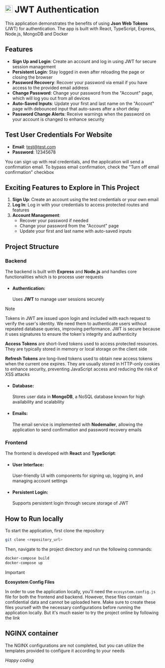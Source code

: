 # <img src="https://github.com/sssshefer/JWT-auth/assets/63253440/0da60f27-3cb9-4a3c-8844-fc43b2d85d0f" width="24"> JWT Authentication

This application demonstrates the benefits of using **Json Web Tokens** (JWT) for authentication. The app is built with React, TypeScript, Express, Node.js, MongoDB and Docker

## Features

- **Sign Up and Login**: Create an account and log in using JWT for secure session management
- **Persistent Login**: Stay logged in even after reloading the page or closing the browser
- **Password Recovery**: Recover your password via email if you have access to the provided email address
- **Change Password**: Change your password from the "Account" page, which will log you out from all devices
- **Auto-Saved Inputs**: Update your first and last name on the "Account" page with debounced input that auto-saves after a short delay
- **Password Change Alerts**: Receive warnings when the password on your account is changed to enhance security
  
## Test User Credentials For Website

- **Email**: test@test.com
- **Password**: 12345678

You can sign up with real credentials, and the application will send a confirmation email. To bypass email confirmation, check the "Turn off email confirmation" checkbox

## Exciting Features to Explore in This Project

1. **Sign Up**: Create an account using the test credentials or your own email
2. **Log In**: Log in with your credentials to access protected routes and features
3. **Account Management**: 
    - Recover your password if needed
    - Change your password from the "Account" page
    - Update your first and last name with auto-saved inputs
   
## Project Structure

### Backend

The backend is built with **Express** and **Node.js** and handles core functionalities which is to process user requests

- #### **Authentication**: 
  Uses **JWT** to manage user sessions securely
        
> [!NOTE] 
> Tokens in JWT are issued upon login and included with each request to verify the user's identity. We need them to authenticate users without repeated database queries, improving performance. JWT is secure because it uses signatures to ensure the token's integrity and authenticity
>
> **Access Tokens** are short-lived tokens used to access protected resources. They are typically stored in memory or local storage on the client side
>
> **Refresh Tokens** are long-lived tokens used to obtain new access tokens when the current one expires. They are usually stored in HTTP-only cookies to enhance security, preventing JavaScript access and           reducing the risk of XSS attacks

- #### **Database**:
  Stores user data in **MongoDB**, a NoSQL database known for high availability and scalability

- #### **Emails**:
  The email service is implemented with **Nodemailer**, allowing the application to send confirmation and password recovery emails
  

### Frontend

The frontend is developed with **React** and **TypeScript**:

-  #### **User Interface**:
    User-friendly UI with components for signing up, logging in, and managing account settings

- #### **Persistent Login**:
    Supports persistent login through secure storage of JWT

## How to Run locally 
To start the application, first clone the repository
```bash
git clone <repository_url>
```

Then, navigate to the project directory and run the following commands:
```bash
docker-compose build
docker-compose up
```

> [!IMPORTANT]  
> **Ecosystem Config Files**
> 
> In order to use the application locally, you'll need the `ecosystem.config.js` file for both the frontend and backend. However, these files contain confidential data and cannot be uploaded here. 
> Make sure to create these files yourself with the necessary configurations before running the application locally. But it's much easier to try the project online by following the link

## NGINX container
The NGINX configurations are not completed, but you can utilize the templates provided to configure it according to your needs


*Happy coding*
